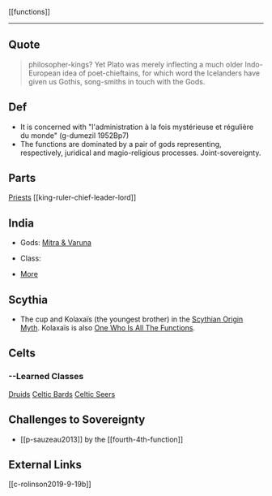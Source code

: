 [[functions]]

---

## Quote
> philosopher-kings? Yet Plato was merely inflecting a much older Indo-European idea of poet-chieftains, for which word the Icelanders have given us Gothis, song-smiths in touch with the Gods.

## Def

- It is concerned with "l'administration à la fois mystérieuse et régulière du monde" (g-dumezil 1952Bp7)
- The functions are dominated by a pair of gods representing, respectively, juridical and magio-religious processes. Joint-sovereignty.

## Parts
[Priests](priests)
[[king-ruler-chief-leader-lord]]
## India

- Gods: [Mitra & Varuna](mitra-and-varuna.md)

- Class:

- [More](functions-india.md)

## Scythia

- The cup and Kolaxaïs (the youngest brother) in the [Scythian Origin Myth](scythian-origin-myth.md). Kolaxaïs is also [One Who Is All The Functions](one-who-is-all-the-functions.md). 

## Celts
### --Learned Classes 
[Druids](druids.md)
[Celtic Bards](bards-celtic.md)
[Celtic Seers](celtic-seers.md)


## Challenges to Sovereignty
- [[p-sauzeau2013]] by the [[fourth-4th-function]]


## External Links
[[c-rolinson2019-9-19b]]